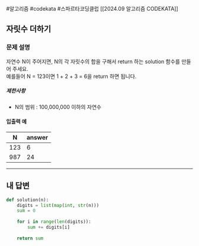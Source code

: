 #알고리즘 #codekata #스파르타코딩클럽 [[2024.09 알고리즘 CODEKATA]]

## 자릿수 더하기

### 문제 설명

자연수 N이 주어지면, N의 각 자릿수의 합을 구해서 return 하는 solution 함수를 만들어 주세요.  
예를들어 N = 123이면 1 + 2 + 3 = 6을 return 하면 됩니다.

##### 제한사항
- N의 범위 : 100,000,000 이하의 자연수

#### 입출력 예

|N|answer|
|---|---|
|123|6|
|987|24|

---

## 내 답변

```python
def solution(n):
    digits = list(map(int, str(n)))
    sum = 0
    
    for i in range(len(digits)):
        sum += digits[i]
        
    return sum
```
 